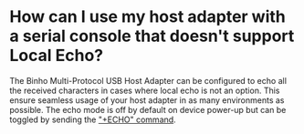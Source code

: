 # How can I use my host adapter with a serial console that doesn't support Local Echo?

The Binho Multi-Protocol USB Host Adapter can be configured to echo all the received characters in cases where local echo is not an option. This ensure seamless usage of your host adapter in as many environments as possible. The echo mode is off by default on device power-up but can be toggled by sending the ["+ECHO" command](https://support.binho.io/user-guide/using-the-device/device-settings#echo).

